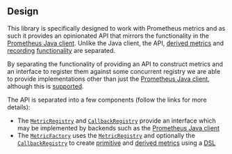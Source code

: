 ## Design

This library is specifically designed to work with Prometheus metrics and as such it provides an opinionated API that
mirrors the functionality in the [Prometheus Java client]. Unlike the Java client, the API, [derived metrics] and
[recording](../interface/metric-registry.md) [functionality](../interface/callback-registry.md) are separated.

By separating the functionality of providing an API to construct metrics and an interface to register them against
some concurrent registry we are able to provide implementations other than just the [Prometheus Java client],
although this is [supported](../implementations/java.md).

The API is separated into a few components (follow the links for more details):

- The [`MetricRegistry`] and [`CallbackRegistry`] provide an interface which may be implemented by backends such as the
  [Prometheus Java client]
- The [`MetricFactory`] uses the [`MetricRegistry`] and optionally the [`CallbackRegistry`] to create [primitive] and
  [derived metrics] using a [DSL]

[primitive]: ../metrics/primitive-metric-types.md
[derived metrics]: ../metrics/derived-metric-types.md
[`MetricFactory`]: ../interface/metric-factory.md
[`MetricRegistry`]: ../interface/metric-registry.md
[`CallbackRegistry`]: ../interface/callback-registry.md
[DSL]: ../interface/dsl.md

[Prometheus Java client]: https://github.com/prometheus/client_java/
